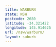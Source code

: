 ```yaml
---
title: WARBURN
state: NSW
postcode: 2680
latitude: -34.321422
longitude: 145.914625
url: /nsw/warburn/
layout: suburb
---
```

